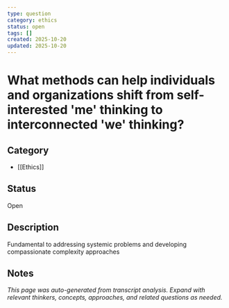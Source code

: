 ```yaml
---
type: question
category: ethics
status: open
tags: []
created: 2025-10-20
updated: 2025-10-20
---
```


# What methods can help individuals and organizations shift from self-interested 'me' thinking to interconnected 'we' thinking?

## Category

- [[Ethics]]

## Status

Open

## Description

Fundamental to addressing systemic problems and developing compassionate complexity approaches

## Notes

*This page was auto-generated from transcript analysis. Expand with relevant thinkers, concepts, approaches, and related questions as needed.*
